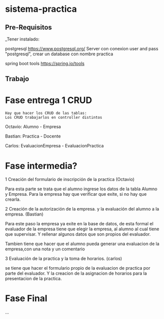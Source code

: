 # sistema-practica


## Pre-Requisitos
_Tener instalado:

postgresql https://www.postgresql.org/ Server con conexion user and pass "postgresql", crear un database con nombre practica

spring boot tools https://spring.io/tools


## Trabajo
  # Fase entrega 1 CRUD
    Hay que hacer los CRUD de las tablas:
    Los CRUD trabajarlos en controller distintos
   Octavio: Alumno - Empresa

   Bastian: Practica - Docente

   Carlos:  EvaluacionEmpresa  - EvaluacionPractica

  # Fase intermedia?

   1 Creación del formulario de inscripción de la practica (Octavio)

   Para esta parte se trata que el alumno ingrese los datos de la tabla
     Alumno y Empresa. Para la empresa hay que verificar que exite, si no
     hay que crearla.

   2 Creación de la autorización de la empresa. y la evaluación del alumno a la empresa. (Bastian)

   Para este paso la empresa ya exite en la base de datos, de esta formal el evaluador de la empresa tiene que elegir la empresa, al           alumno al cual tiene que supervisar. Y rellenar algunos datos que son propios del evaluador.

   Tambien tiene que hacer que el alumno pueda generar una evaluacion de la empresa,con una nota y un comentario

  3 Evaluación de la practica y la toma de horarios. (carlos)

   se tiene que hacer el formulario propio de la evaluacion de practica por parte del evaluador.
   Y la creacion de la asignacion de horarios para la presentacion de la practica.

   # Fase Final
   ...
